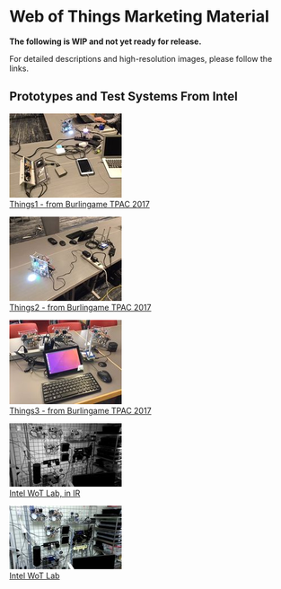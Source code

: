 # Web of Things Marketing Material

**The following is WIP and not yet ready for release.** 

For detailed descriptions and high-resolution images, please follow the links.

## Prototypes and Test Systems From Intel
![Things1](Things1_thumbnail.jpg)  
[Things1 - from Burlingame TPAC 2017](Things1.md)  

![Things2](Things2_thumbnail.jpg)  
[Things2 - from Burlingame TPAC 2017](Things2.md)  

![Things3](Things3_thumbnail.jpg)  
[Things3 - from Burlingame TPAC 2017](Things3.md)  

![Intel_WoT_Lab_IR](Intel_WoT_Lab_IR_thumbnail.jpg)  
[Intel WoT Lab, in IR](Intel_WoT_Lab_IR.md)  

![Intel_WoT_Lab_Visible](Intel_WoT_Lab_Visible_thumbnail.jpg)  
[Intel WoT Lab](Intel_WoT_Lab_Visible.md)  
